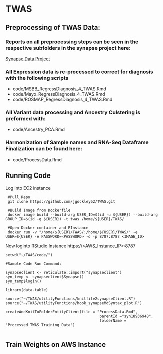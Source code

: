# TWAS
## Preprocessing of TWAS Data:

### Reports on all preprocessing steps can be seen in the respective subfolders in the synapse project here:
[Synapse Data Project](https://www.synapse.org/#!Synapse:syn18936948/files/)

### All Expression data is re-processed to correct for diagnosis with the following scripts
* code/MSBB_RegressDiagnosis_4_TWAS.Rmd
* code/Mayo_RegressDiagnosis_4_TWAS.Rmd
* code/ROSMAP_RegressDiagnosis_4_TWAS.Rmd

### All Variant data processing and Ancestry Culstering is preformed with:
* code/Ancestry_PCA.Rmd

### Harmonization of Sample names and RNA-Seq Dataframe Finalization can be found here:
* code/ProcessData.Rmd

## Running Code

Log into EC2 instance
```{bash}
 #Pull Repo
 git clone https://github.com/jgockley62/TWAS.git
 
 #Build Image from Dockerfile
 docker image build --build-arg USER_ID=$(id -u ${USER}) --build-arg GROUP_ID=$(id -g ${USER}) -t twas /home/${USER}/TWAS/
 
 #Open Docker container and RInstance
 docker run -v "/home/${USER}/TWAS/:/home/${USER}/TWAS/" -e USER=${USER} -e PASSWORD=<PASSWORD> -d -p 8787:8787 <IMAGE_ID>
```

Now loginto RStudio Instance
https://<AWS_Instance_IP>:8787

```{r}
setwd("~/TWAS/code/")

#Sample Code Run Command:

synapseclient <- reticulate::import("synapseclient")
syn_temp <- synapseclient$Synapse()
syn_temp$login()

library(data.table)

source("~/TWAS/utilityFunctions/knitfile2synapseClient.R")
source("~/TWAS/utilityFunctions/hook_synapseMdSyntax_plot.R")

createAndKnitToFolderEntityClient(file = "ProcessData.Rmd",
                                          parentId ="syn18936948",
                                          folderName = 'Processed_TWAS_Training_Data')


```

## Train Weights on AWS Instance
